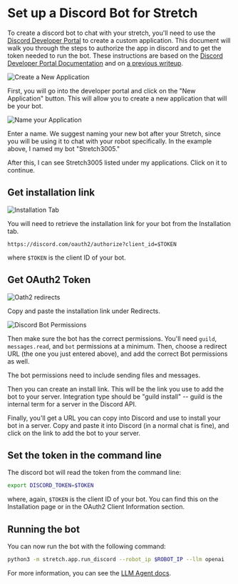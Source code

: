 # Set up a Discord Bot for Stretch

To create a discord bot to chat with your stretch, you'll need to use the [Discord Developer Portal](https://discord.com/developers/applications) to create a custom application. This document will walk you through the steps to authorize the app in discord and to get the token needed to run the bot. These instructions are based on the [Discord Developer Portal Documentation](https://discord.com/developers/docs/intro) and on [a previous writeup](https://github.com/cpaxton/virgil/blob/main/docs/discord.md).

![Create a New Application](images/discord_create_app.png)

First, you will go into the developer portal and click on the "New Application" button. This will allow you to create a new application that will be your bot.

![Name your Application](images/discord_name_app.png)

Enter a name. We suggest naming your new bot after your Stretch, since you will be using it to chat with your robot specifically. In the example above, I named my bot "Stretch3005."

After this, I can see Stretch3005 listed under my applications. Click on it to continue.

## Get installation link

![Installation Tab](images/discord_install_page.png)

You will need to retrieve the installation link for your bot from the Installation tab.
```
https://discord.com/oauth2/authorize?client_id=$TOKEN
```

where `$TOKEN` is the client ID of your bot.

## Get OAuth2 Token

![Oath2 redirects](images/discord_oauth2_redirects.png)

Copy and paste the installation link under Redirects.

![Discord Bot Permissions](images/discord_bot_permissions.png)

Then make sure the bot has the correct permissions. You'll need `guild`, `messages.read`, and `bot` permissions at a minimum. Then, choose a redirect URL (the one you just entered above), and add the correct Bot permissions as well.

The bot permissions need to include sending files and messages.

Then you can create an install link. This will be the link you use to add the bot to your server. Integration type should be "guild install" -- guild is the internal term for a server in the Discord API.

Finally, you'll get a URL you can copy into Discord and use to install your bot in a server. Copy and paste it into Discord (in a normal chat is fine), and click on the link to add the bot to your server.

## Set the token in the command line

The discord bot will read the token from the command line:

```bash
export DISCORD_TOKEN=$TOKEN
```

where, again, `$TOKEN` is the client ID of your bot. You can find this on the Installation page or in the OAuth2 Client Information section.

## Running the bot

You can now run the bot with the following command:

```bash
python3 -m stretch.app.run_discord --robot_ip $ROBOT_IP --llm openai
```

For more information, you can see the [LLM Agent docs](llm_agent.md).
